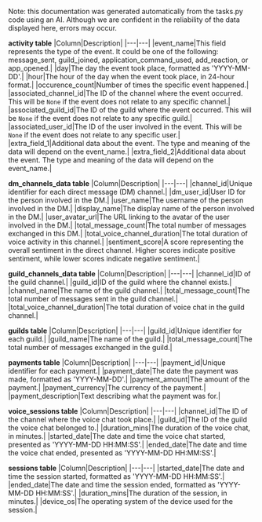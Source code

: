 Note: this documentation was generated automatically from the tasks.py code using an AI. Although we are confident in the reliability of the data displayed here, errors may occur.


**activity table**
|Column|Description|
|---|---|
|event_name|This field represents the type of the event. It could be one of the following: message_sent, guild_joined, application_command_used, add_reaction, or app_opened.|
|day|The day the event took place, formatted as 'YYYY-MM-DD'.|
|hour|The hour of the day when the event took place, in 24-hour format.|
|occurence_count|Number of times the specific event happened.|
|associated_channel_id|The ID of the channel where the event occurred. This will be `None` if the event does not relate to any specific channel.|
|associated_guild_id|The ID of the guild where the event occurred. This will be `None` if the event does not relate to any specific guild.|
|associated_user_id|The ID of the user involved in the event. This will be `None` if the event does not relate to any specific user.|
|extra_field_1|Additional data about the event. The type and meaning of the data will depend on the event_name.|
|extra_field_2|Additional data about the event. The type and meaning of the data will depend on the event_name.|

**dm_channels_data table**
|Column|Description|
|---|---|
|channel_id|Unique identifier for each direct message (DM) channel.|
|dm_user_id|User ID for the person involved in the DM.|
|user_name|The username of the person involved in the DM.|
|display_name|The display name of the person involved in the DM.|
|user_avatar_url|The URL linking to the avatar of the user involved in the DM.|
|total_message_count|The total number of messages exchanged in this DM.|
|total_voice_channel_duration|The total duration of voice activity in this channel.|
|sentiment_score|A score representing the overall sentiment in the direct channel. Higher scores indicate positive sentiment, while lower scores indicate negative sentiment.|

**guild_channels_data table**
|Column|Description|
|---|---|
|channel_id|ID of the guild channel.|
|guild_id|ID of the guild where the channel exists.|
|channel_name|The name of the guild channel.|
|total_message_count|The total number of messages sent in the guild channel.|
|total_voice_channel_duration|The total duration of voice chat in the guild channel.|

**guilds table**
|Column|Description|
|---|---|
|guild_id|Unique identifier for each guild.|
|guild_name|The name of the guild.|
|total_message_count|The total number of messages exchanged in the guild.|

**payments table**
|Column|Description|
|---|---|
|payment_id|Unique identifier for each payment.|
|payment_date|The date the payment was made, formatted as 'YYYY-MM-DD'.|
|payment_amount|The amount of the payment.|
|payment_currency|The currency of the payment.|
|payment_description|Text describing what the payment was for.|

**voice_sessions table**
|Column|Description|
|---|---|
|channel_id|The ID of the channel where the voice chat took place.|
|guild_id|The ID of the guild the voice chat belonged to.|
|duration_mins|The duration of the voice chat, in minutes.|
|started_date|The date and time the voice chat started, presented as 'YYYY-MM-DD HH:MM:SS'.|
|ended_date|The date and time the voice chat ended, presented as 'YYYY-MM-DD HH:MM:SS'.|

**sessions table**
|Column|Description|
|---|---|
|started_date|The date and time the session started, formatted as 'YYYY-MM-DD HH:MM:SS'.|
|ended_date|The date and time the session ended, formatted as 'YYYY-MM-DD HH:MM:SS'.|
|duration_mins|The duration of the session, in minutes.|
|device_os|The operating system of the device used for the session.|